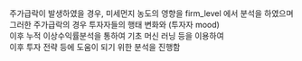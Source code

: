 <oi>
주가급락이 발생하였을 경우, 미세먼지 농도의 영향을 firm_level 에서 분석을 하였으며 <br>
그러한 주가급락의 경우 투자자들의 행태 변화와 (투자자 mood) <br>
이후 누적 이상수익률분석을 통하여 기초 머신 러닝 등을 이용하여 <br>
이후 투자 전략 등에 도움이 되기 위한 분석을 진행함 <br>
